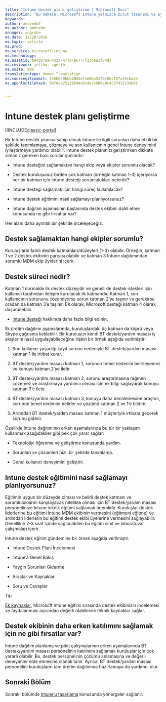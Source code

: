 ```yaml
---
title: "Intune destek planı geliştirme | Microsoft Docs"
description: "Bu makale, Microsoft Intune yalnızca bulut tasarımı ve uygulaması için bir Intune destek planı oluşturmaya yardımcı olur."
keywords: 
author: andredm7
ms.author: andredm
manager: angrobe
ms.date: 12/28/2016
ms.topic: article
ms.prod: 
ms.service: microsoft-intune
ms.technology: 
ms.assetid: b9428769-4333-4778-b677-f23dea1f74da
ms.reviewer: jeffbu, cgerth
ms.suite: ems
translationtype: Human Translation
ms.sourcegitcommit: 53bb650bbb20d5efae0ba53f0c0bc257a19cbaae
ms.openlocfilehash: 96f6ca25229244a9cde24609e0c4c37412a3eb01


---
```


# <a name="develop-an-intune-support-plan"></a>Intune destek planı geliştirme

[!INCLUDE[classic-portal](../includes/classic-portal.md)]

Bir Intune destek planına sahip olmak Intune ile ilgili sorunları daha etkili bir şekilde tanımlamaya, çözmeye ve son kullanıcının genel Intune deneyimini iyileştirmeye yardımcı olabilir. Intune destek planınızı geliştirirken dikkate almanız gereken bazı sorular şunlardır:

-   Intune desteğini sağlamaktan hangi ekip veya ekipler sorumlu olacak?

-   Destek kuruluşunuz birden çok katman (örneğin katman 1-3) içeriyorsa her bir katman için Intune desteği sorumlulukları nelerdir?

-   Intune desteği sağlamak için hangi süreç kullanılacak?

-   Intune destek eğitimini nasıl sağlamayı planlıyorsunuz?

-   Intune dağıtım aşamasının başlarında destek ekibini dahil etme konusunda ne gibi fırsatlar var?

Her alanı daha ayrıntılı bir şekilde inceleyeceğiz.

## <a name="which-teams-are-responsible-for-providing-support"></a>Destek sağlamaktan hangi ekipler sorumlu? 

Kuruluşların farklı destek katmanları/düzeyleri (1-3) olabilir. Örneğin, katman 1 ve 2 destek ekibinin parçası olabilir ve katman 3 Intune dağıtımından sorumlu MDM ekip üyelerini içerir.

## <a name="what-is-the-support-process"></a>Destek süreci nedir?

Katman 1 normalde ilk destek düzeyidir ve genellikle destek istekleri için kullanıcı tarafından iletişim kurulacak ilk katmandır. Katman 1, son kullanıcının sorununu çözemiyorsa sorun katman 2’ye taşınır ve gerekirse oradan da katman 3’e taşınır. Ek olarak, Microsoft desteği katman 4 olarak düşünülebilir.

-   [Intune desteği](/intune/troubleshoot/how-to-get-support-for-microsoft-intune.md) hakkında daha fazla bilgi edinin.

İlk üretim dağıtımı aşamalarında, kuruluşlardaki üç katman da köprü veya Skype çağrısına katılabilir. Bir kuruluşun kendi BT destek/yardım masası iş akışlarını nasıl uygulayabileceğine ilişkin bir örnek aşağıda verilmiştir:

1.  Son kullanıcı yaşadığı kayıt sorunu nedeniyle BT destek/yardım masası katman 1 ile irtibat kurar.

2.  BT destek/yardım masası katman 1, sorunun temel nedenini belirleyemez ve konuyu katman 2’ye iletir.

3.  BT destek/yardım masası katman 2, sorunu araştırmasına rağmen çözemez ve araştırmaya yardımcı olması için ek bilgi sağlayarak konuyu katman 3’e iletir.

4.  BT destek/yardım masası katman 3, konuyu daha derinlemesine araştırır, sorunun temel nedenini belirler ve çözümü katman 2 ve 1’e bildirir.

5.  Ardından BT destek/yardım masası katman 1 müşteriyle irtibata geçerek sorunu giderir.

Özellikle Intune dağıtımının erken aşamalarında bu tür bir yaklaşım kullanmak aşağıdakiler gibi pek çok yarar sağlar:

-   Teknolojiyi öğrenme ve geliştirme konusunda yardım.

-   Sorunları ve çözümleri hızlı bir şekilde tanımlama.

-   Genel kullanıcı deneyimini geliştirir.

## <a name="how-you-plan-to-provide-intune-support-training"></a>Intune destek eğitimini nasıl sağlamayı planlıyorsunuz?

Eğitimin uygun bir düzeyde olması ve belirli destek katmanı ve sorumluluklarını karşılayacak nitelikte olması için BT destek/yardım masası personelinize Intune teknik eğitimi sağlamak önemlidir. Kuruluşlar destek liderlerine bu eğitimi Intune MDM ekibinin vermesini (eğitmeni eğitme) ve ardından liderlerin bu eğitimi destek ekibi üyelerine vermesini sağlayabilir. Genellikle 2-3 saat içinde sağlanabilen bu eğitim sınıf ve laboratuvar çalışmaları içerir.

Intune destek eğitim gündemine bir örnek aşağıda verilmiştir.

-   Intune Destek Planı İncelemesi

-   Intune’a Genel Bakış

-   Yaygın Sorunları Giderme

-   Araçlar ve Kaynaklar

-   Soru ve Cevaplar

>[!TIP] 
> [Ek kaynaklar](additional-resources.md), Microsoft Intune eğitimi sırasında destek ekibinizin incelemesi ve faydalanması açısından değerli olabilecek teknik kaynaklar sağlar.

## <a name="what-opportunities-are-there-to-involve-the-support-team-earlier"></a>Destek ekibinin daha erken katılımını sağlamak için ne gibi fırsatlar var? 

Intune dağıtım planlama ve pilot çalışmalarının erken aşamalarında BT destek/yardım masası personelinin katılımını sağlamak kuruluşlar için çok yararlı olabilir. Bu, destek personelinin çözümü anlamasına ve değerli deneyimler elde etmesine olanak tanır. Ayrıca, BT destek/yardım masası personelini kuruluşların tam üretim dağıtımına hazırlamaya da yardımcı olur.

## <a name="next-section"></a>Sonraki Bölüm

Sonraki bölümde [Intune’u tasarlama](section-7-create-an-intune-design.md) konusunda yönergeler sağlanır.



<!--HONumber=Dec16_HO5-->


